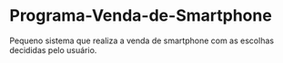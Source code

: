 # Programa-Venda-de-Smartphone
Pequeno sistema que realiza a venda de smartphone com as escolhas decididas pelo usuário.
